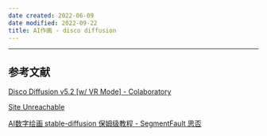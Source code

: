 ```yaml
---
date created: 2022-06-09
date modified: 2022-09-22
title: AI作画 - disco diffusion
---
```


---

## 参考文献

[Disco Diffusion v5.2 [w/ VR Mode] - Colaboratory](https://colab.research.google.com/github/alembics/disco-diffusion/blob/main/Disco_Diffusion.ipynb)

[Site Unreachable](https://www.youtube.com/watch?v=SjDIhn_Gmc0)

[AI数字绘画 stable-diffusion 保姆级教程 - SegmentFault 思否](https://segmentfault.com/a/1190000042450560)
